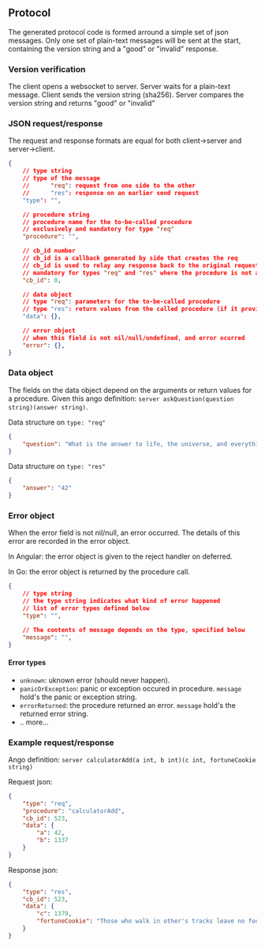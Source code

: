 ## Protocol

The generated protocol code is formed arround a simple set of json messages.
Only one set of plain-text messages will be sent at the start, containing the version string and a "good" or "invalid" response.


### Version verification
The client opens a websocket to server. Server waits for a plain-text message. Client sends the version string (sha256). Server compares the version string and returns "good" or "invalid"

### JSON request/response
The request and response formats are equal for both client->server and server->client.
```json
{
	// type string
    // type of the message
    //      "req": request from one side to the other
    //      "res": response on an earlier send request
    "type": "",

    // procedure string
    // procedure name for the to-be-called procedure
    // exclusively and mandatory for type "req"
    "procedure": "",

    // cb_id number
    // cb_id is a callback generated by side that creates the req
    // cb_id is used to relay any response back to the original request
    // mandatory for types "req" and "res" where the procedure is not a 'oneway' procedure
    "cb_id": 0,

    // data object
    // type "req": parameters for the to-be-called procedure
    // type "res": return values from the called procedure (if it provides return values)
    "data": {},

    // error object
    // when this field is not nil/null/undefined, and error ocurred
    "error": {},
}
```

### Data object

The fields on the data object depend on the arguments or return values for a procedure.
Given this ango definition: `server askQuestion(question string)(answer string)`.

Data structure on `type: "req"`
```json
{
	"question": "What is the answer to life, the universe, and everything?"
}
```

Data structure on `type: "res"`
```json
{
	"answer": "42"
}
```

### Error object
When the error field is not nil/null, an error occurred. The details of this error are recorded in the error object.

In Angular: the error object is given to the reject handler on deferred.

In Go: the error object is returned by the procedure call.

```json
{
	// type string
	// the type string indicates what kind of error happened
	// list of error types defined below
	"type": "",

	// The contents of message depends on the type, specified below
	"message": "",
}
```

#### Error types
 - `unknown`: uknown error (should never happen).
 - `panicOrException`: panic or exception occured in procedure. `message` hold's the panic or exception string.
 - `errorReturned`: the procedure returned an error. `message` hold's the returned error string.
 - .. more...

### Example request/response
Ango definition: `server calculatorAdd(a int, b int)(c int, fortuneCookie string)`

Request json:
```json
{
	"type": "req",
	"procedure": "calculatorAdd",
	"cb_id": 523,
	"data": {
		"a": 42,
		"b": 1337
	}
}
```

Response json:
```json
{
	"type": "res",
	"cb_id": 523,
	"data": {
		"c": 1379,
		"fortuneCookie": "Those who walk in other's tracks leave no footprints."
	}
}
```